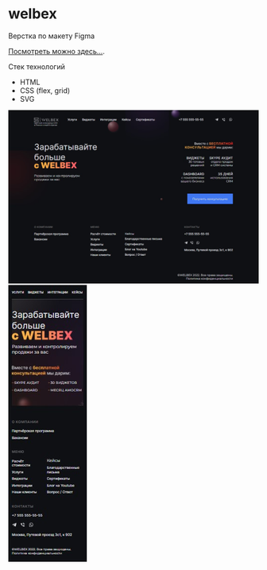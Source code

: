 # welbex
Верстка  по макету Figma<br/> 

 [Посмотреть можно здесь...](https://dianaveselkina.github.io/welbex/). 

 
Стек технологий
* HTML
* CSS (flex, grid)
* SVG


![banner](https://github.com/dianaveselkina/welbex/blob/main/welbex.jpg)
![banner](https://github.com/dianaveselkina/welbex/blob/main/welbex_mobile.jpg)
